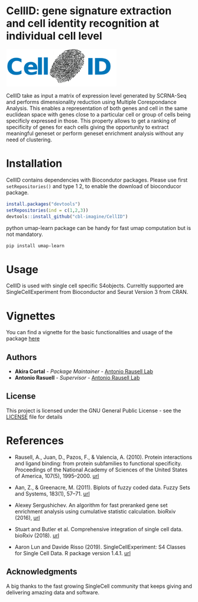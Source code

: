 # CellID: gene signature extraction and cell identity recognition at individual cell level

<img src=tools/sticker.png height="100">

CellID take as input a matrix of expression level generated by SCRNA-Seq and performs dimensionality reduction using Multiple Corespondance Analysis. This enables a representation of both genes and cell in the same euclidean space with genes close to a particular cell or group of cells being specificly expressed in those. This property allows to get a ranking of specificity of genes for each cells giving the opportunity to extract meaningful geneset or perform geneset enrichment analysis without any need of clustering.

# Installation

CellID contains dependencies with Biocondutor packages. Please use first `setRepositories()` and type 1 2, to enable the download of bioconducor package.
```r
install.packages("devtools")
setRepositories(ind = c(1,2,3))
devtools::install_github("cbl-imagine/CellID")
```

python umap-learn package can be handy for fast umap computation but is not mandatory.
``` bash
pip install umap-learn
```
# Usage

CellID is used with single cell specific S4objects. Curreltly supported are SingleCellExperiment from Bioconductor and Seurat Version 3 from CRAN.

# Vignettes

You can find a vignette for the basic functionalities and usage of the package [here](https://RausellLab/CelliD/vignettes/vign.html)

## Authors

* **Akira Cortal** - *Package Maintainer* - [Antonio Rausell Lab](https://github.com/RausellLab)
* **Antonio Rasuell** - *Supervisor* - [Antonio Rausell Lab](https://github.com/RausellLab)

## License

This project is licensed under the GNU General Public License - see the [LICENSE](LICENSE) file for details

# References

* Rausell, A., Juan, D., Pazos, F., & Valencia, A. (2010). Protein interactions and ligand binding: from protein subfamilies to functional specificity. Proceedings of the National Academy of Sciences of the United States of America, 107(5), 1995–2000. [url](https://doi.org/10.1073/pnas.0908044107)

* Aan, Z., & Greenacre, M. (2011). Biplots of fuzzy coded data. Fuzzy Sets and Systems, 183(1), 57–71. [url](https://doi.org/10.1016/j.fss.2011.03.007)

* Alexey Sergushichev. An algorithm for fast preranked gene set enrichment analysis using cumulative statistic calculation. bioRxiv (2016), 
[url](https://doi.org/10.1101/060012)

* Stuart and Butler et al. Comprehensive integration of single cell data. bioRxiv (2018).
[url](https://doi.org/10.1101/460147)

* Aaron Lun and Davide Risso (2019). SingleCellExperiment: S4 Classes for Single Cell Data. R package version 1.4.1.
[url](https://www.bioconductor.org/packages/release/bioc/html/SingleCellExperiment.html)

## Acknowledgments

A big thanks to the fast growing SingleCell community that keeps giving and delivering amazing data and software.
